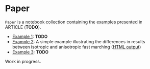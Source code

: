 # Paper

``Paper`` is a notebook collection containing the examples presented in ARTICLE (**TODO**).

- [Example 1](example_01.ipynb): **TODO**
- [Example 2](example_02.ipynb): A simple example illustrating the differences in results between isotropic and anisotropic fast marching ([HTML output](example_02.html))
- [Example 3](example_03.ipynb): **TODO**

Work in progress.